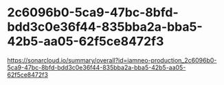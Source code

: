 # 2c6096b0-5ca9-47bc-8bfd-bdd3c0e36f44-835bba2a-bba5-42b5-aa05-62f5ce8472f3
https://sonarcloud.io/summary/overall?id=iamneo-production_2c6096b0-5ca9-47bc-8bfd-bdd3c0e36f44-835bba2a-bba5-42b5-aa05-62f5ce8472f3
